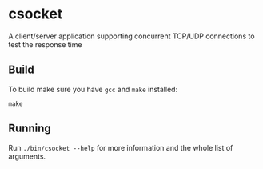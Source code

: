 csocket
===
A client/server application supporting concurrent TCP/UDP connections to test the response time

Build
-----
To build make sure you have `gcc` and `make` installed:
```shell script
make
```

Running
-------
Run  `./bin/csocket --help` for more information and the whole list of arguments.

